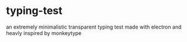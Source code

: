 # typing-test
an extremely minimalistic transparent typing test made with electron and heavly inspired by monkeytype
